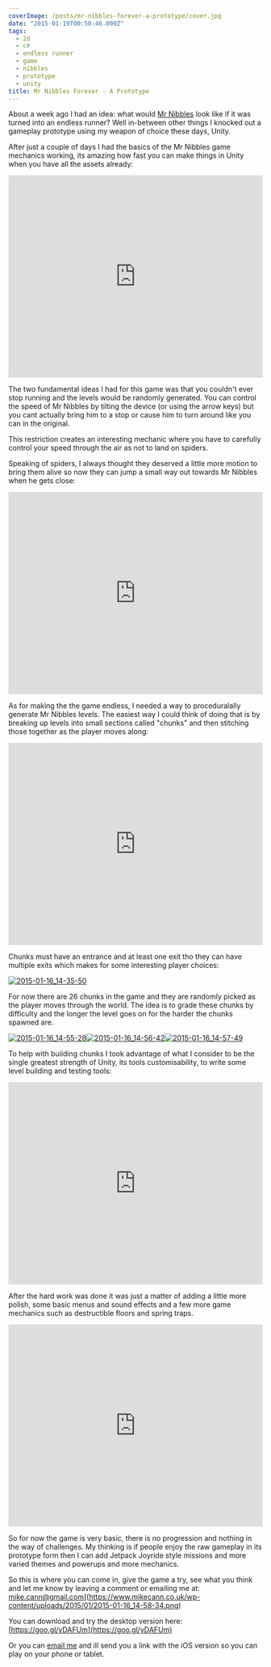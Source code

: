```yaml
---
coverImage: /posts/mr-nibbles-forever-a-prototype/cover.jpg
date: "2015-01-19T00:50:46.000Z"
tags:
  - 2d
  - c#
  - endless runner
  - game
  - nibbles
  - prototype
  - unity
title: Mr Nibbles Forever - A Prototype
---
```


About a week ago I had an idea: what would [Mr Nibbles](https://www.mikecann.co.uk/portfolio/mr-nibbles-2/) look like if it was turned into an endless runner? Well in-between other things I knocked out a gameplay prototype using my weapon of choice these days, Unity.

<!-- more -->

After just a couple of days I had the basics of the Mr Nibbles game mechanics working, its amazing how fast you can make things in Unity when you have all the assets already:

<iframe width="100%" height="400" src="https://www.youtube.com/embed/j0nkTm4_028" frameborder="0" allow="accelerometer; autoplay; clipboard-write; encrypted-media; gyroscope; picture-in-picture" allowfullscreen></iframe>

The two fundamental ideas I had for this game was that you couldn't ever stop running and the levels would be randomly generated. You can control the speed of Mr Nibbles by tilting the device (or using the arrow keys) but you cant actually bring him to a stop or cause him to turn around like you can in the original.

This restriction creates an interesting mechanic where you have to carefully control your speed through the air as not to land on spiders.

Speaking of spiders, I always thought they deserved a little more motion to bring them alive so now they can jump a small way out towards Mr Nibbles when he gets close:

<iframe width="100%" height="400" src="https://www.youtube.com/embed/uK7EZcRagmc" frameborder="0" allow="accelerometer; autoplay; clipboard-write; encrypted-media; gyroscope; picture-in-picture" allowfullscreen></iframe>

As for making the the game endless, I needed a way to proceduralally generate Mr Nibbles levels. The easiest way I could think of doing that is by breaking up levels into small sections called "chunks" and then stitching those together as the player moves along:

<iframe width="100%" height="400" src="https://www.youtube.com/embed/UzrYv3AxTuM" frameborder="0" allow="accelerometer; autoplay; clipboard-write; encrypted-media; gyroscope; picture-in-picture" allowfullscreen></iframe>

Chunks must have an entrance and at least one exit tho they can have multiple exits which makes for some interesting player choices:

[![2015-01-16_14-35-50](https://www.mikecann.co.uk/wp-content/uploads/2015/01/2015-01-16_14-35-50.png)](https://www.mikecann.co.uk/wp-content/uploads/2015/01/2015-01-16_14-35-50.png)

For now there are 26 chunks in the game and they are randomly picked as the player moves through the world. The idea is to grade these chunks by difficulty and the longer the level goes on for the harder the chunks spawned are.

[![2015-01-16_14-55-28](https://www.mikecann.co.uk/wp-content/uploads/2015/01/2015-01-16_14-55-28-150x150.png)](https://www.mikecann.co.uk/wp-content/uploads/2015/01/2015-01-16_14-55-28.png)[![2015-01-16_14-56-42](https://www.mikecann.co.uk/wp-content/uploads/2015/01/2015-01-16_14-56-42-150x150.png)](https://www.mikecann.co.uk/wp-content/uploads/2015/01/2015-01-16_14-56-42.png)[![2015-01-16_14-57-49](https://www.mikecann.co.uk/wp-content/uploads/2015/01/2015-01-16_14-57-49-150x150.png)](https://www.mikecann.co.uk/wp-content/uploads/2015/01/2015-01-16_14-57-49.png)

To help with building chunks I took advantage of what I consider to be the single greatest strength of Unity, its tools customisability, to write some level building and testing tools:

<iframe width="100%" height="400" src="https://www.youtube.com/embed/jBGAm1I9VP4" frameborder="0" allow="accelerometer; autoplay; clipboard-write; encrypted-media; gyroscope; picture-in-picture" allowfullscreen></iframe>

After the hard work was done it was just a matter of adding a little more polish, some basic menus and sound effects and a few more game mechanics such as destructible floors and spring traps.

<iframe width="100%" height="400" src="https://www.youtube.com/embed/x_NHCxBwcXQ" frameborder="0" allow="accelerometer; autoplay; clipboard-write; encrypted-media; gyroscope; picture-in-picture" allowfullscreen></iframe>

So for now the game is very basic, there is no progression and nothing in the way of challenges. My thinking is if people enjoy the raw gameplay in its prototype form then I can add Jetpack Joyride style missions and more varied themes and powerups and more mechanics.

So this is where you can come in, give the game a try, see what you think and let me know by leaving a comment or emailing me at: <a href="mailto:mike.cann@gmail.com">mike.cann@gmail.com](https://www.mikecann.co.uk/wp-content/uploads/2015/01/2015-01-16_14-58-34.png)

You can download and try the desktop version here: [https://goo.gl/yDAFUm](https://goo.gl/yDAFUm)

Or you can [email me](mailto:mike.cann@gmail.com) and ill send you a link with the iOS version so you can play on your phone or tablet.
